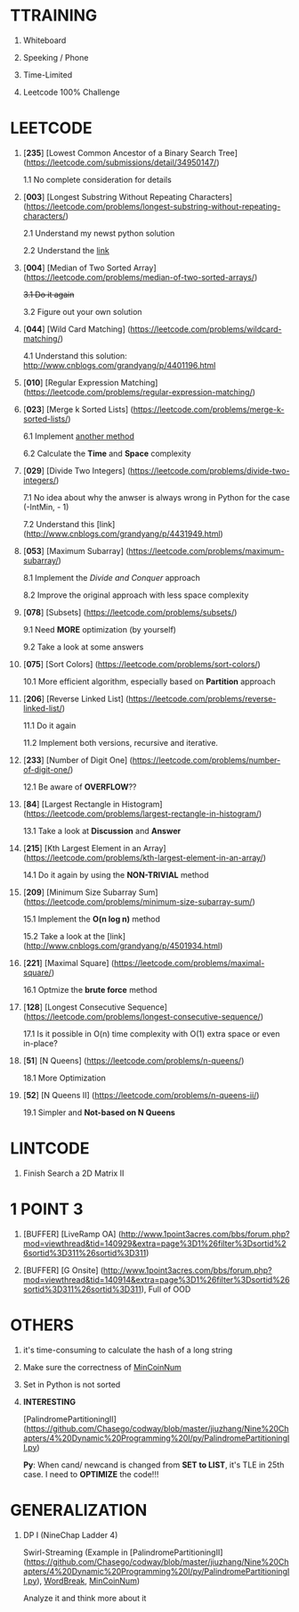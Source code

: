 # TTRAINING

1. Whiteboard

2. Speeking / Phone

3. Time-Limited

4. Leetcode 100% Challenge

# LEETCODE

1. [__235__] [Lowest Common Ancestor of a Binary Search Tree] (https://leetcode.com/submissions/detail/34950147/)

   1.1 No complete consideration for details
   
2. [__003__] [Longest Substring Without Repeating Characters] (https://leetcode.com/problems/longest-substring-without-repeating-characters/)

   2.1 Understand my newst python solution
   
   2.2 Understand the [link](http://www.cnblogs.com/grandyang/p/4480780.html)
   
3. [__004__] [Median of Two Sorted Array] (https://leetcode.com/problems/median-of-two-sorted-arrays/)

   ~~3.1 Do it again~~
   
   3.2 Figure out your own solution
   
4. [__044__] [Wild Card Matching] (https://leetcode.com/problems/wildcard-matching/)

   4.1 Understand this solution: http://www.cnblogs.com/grandyang/p/4401196.html
   
5. [__010__] [Regular Expression Matching] (https://leetcode.com/problems/regular-expression-matching/)

6. [__023__] [Merge k Sorted Lists] (https://leetcode.com/problems/merge-k-sorted-lists/)

   6.1 Implement [another method](http://www.cnblogs.com/grandyang/p/4606710.html)
   
   6.2 Calculate the __Time__ and __Space__ complexity
   
7. [__029__] [Divide Two Integers] (https://leetcode.com/problems/divide-two-integers/)

   7.1 No idea about why the anwser is always wrong in Python for the case (-IntMin, - 1)
   
   7.2 Understand this [link] (http://www.cnblogs.com/grandyang/p/4431949.html)
   
8. [__053__] [Maximum Subarray] (https://leetcode.com/problems/maximum-subarray/)

   8.1 Implement the _Divide and Conquer_ approach
   
   8.2 Improve the original approach with less space complexity
   
9. [__078__] [Subsets] (https://leetcode.com/problems/subsets/)

   9.1 Need __MORE__ optimization (by yourself)
   
   9.2 Take a look at some answers
   
10. [__075__] [Sort Colors] (https://leetcode.com/problems/sort-colors/)

    10.1 More efficient algorithm, especially based on __Partition__ approach
    
11. [__206__] [Reverse Linked List] (https://leetcode.com/problems/reverse-linked-list/)

    11.1 Do it again
    
    11.2 Implement both versions, recursive and iterative.
12. [__233__] [Number of Digit One] (https://leetcode.com/problems/number-of-digit-one/)

    12.1 Be aware of __OVERFLOW__??
13. [__84__] [Largest Rectangle in Histogram] (https://leetcode.com/problems/largest-rectangle-in-histogram/)

    13.1 Take a look at __Discussion__ and __Answer__
    
14. [__215__] [Kth Largest Element in an Array] (https://leetcode.com/problems/kth-largest-element-in-an-array/)

    14.1 Do it again by using the __NON-TRIVIAL__ method

15. [__209__] [Minimum Size Subarray Sum] (https://leetcode.com/problems/minimum-size-subarray-sum/)

    15.1 Implement the __O(n log n)__ method
    
    15.2 Take a look at the [link] (http://www.cnblogs.com/grandyang/p/4501934.html)
    
16. [__221__] [Maximal Square] (https://leetcode.com/problems/maximal-square/)

    16.1 Optmize the __brute force__ method
    
17. [__128__] [Longest Consecutive Sequence] (https://leetcode.com/problems/longest-consecutive-sequence/)

    17.1 Is it possible in O(n) time complexity with O(1) extra space or even in-place?

18. [__51__] [N Queens] (https://leetcode.com/problems/n-queens/)

    18.1 More Optimization
    
19. [__52__] [N Queens II] (https://leetcode.com/problems/n-queens-ii/)
  
    19.1 Simpler and __Not-based on N Queens__

# LINTCODE

1. Finish Search a 2D Matrix II

# 1 POINT 3

1. [BUFFER] [LiveRamp OA] (http://www.1point3acres.com/bbs/forum.php?mod=viewthread&tid=140929&extra=page%3D1%26filter%3Dsortid%26sortid%3D311%26sortid%3D311)

2. [BUFFER] [G Onsite] (http://www.1point3acres.com/bbs/forum.php?mod=viewthread&tid=140914&extra=page%3D1%26filter%3Dsortid%26sortid%3D311%26sortid%3D311), Full of OOD

# OTHERS

1. it's time-consuming to calculate the hash of a long string 

2. Make sure the correctness of [MinCoinNum](https://github.com/Chasego/codway/blob/master/kargtom/yesplease/onsite2/MinCoinNum_swirl_streaming.py)

3. Set in Python is not sorted

4. __INTERESTING__

   [PalindromePartitioningII] (https://github.com/Chasego/codway/blob/master/jiuzhang/Nine%20Chapters/4%20Dynamic%20Programming%20I/py/PalindromePartitioningII.py)
   
   __Py__: When cand/ newcand is changed from __SET to LIST__, it's TLE in 25th case. I need to __OPTIMIZE__ the code!!!


# GENERALIZATION

1. DP I (NineChap Ladder 4)

   Swirl-Streaming (Example in [PalindromePartitioningII] (https://github.com/Chasego/codway/blob/master/jiuzhang/Nine%20Chapters/4%20Dynamic%20Programming%20I/py/PalindromePartitioningII.py), [WordBreak](https://github.com/Chasego/codway/blob/master/jiuzhang/Nine%20Chapters/4%20Dynamic%20Programming%20I/py/WordBreak_003.py), [MinCoinNum](https://github.com/Chasego/codway/blob/master/kargtom/yesplease/onsite2/MinCoinNum_swirl_streaming.py))

   Analyze it and think more about it

